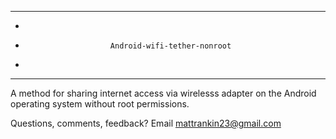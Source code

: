  ***************************************************************************
 *
 *                        Android-wifi-tether-nonroot
 *
 ***************************************************************************

A method for sharing internet access via wirelesss adapter on the Android operating system without root permissions.

Questions, comments, feedback?  Email mattrankin23@gmail.com
